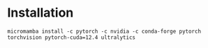 

# Installation

```
micromamba install -c pytorch -c nvidia -c conda-forge pytorch torchvision pytorch-cuda=12.4 ultralytics

```

